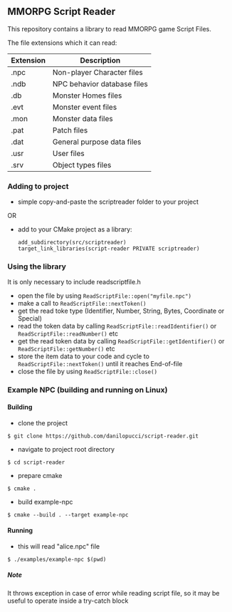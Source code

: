 ## MMORPG Script Reader

This repository contains a library to read MMORPG game Script Files.

The file extensions which it can read:

| Extension | Description                 |
|-----------|-----------------------------|
| .npc      | Non-player Character files  |
| .ndb      | NPC behavior database files |
| .db       | Monster Homes files         |
| .evt      | Monster event files         |
| .mon      | Monster data files          |
| .pat      | Patch files                 |
| .dat      | General purpose data files  |
| .usr      | User files                  |
| .srv      | Object types files          |

### Adding to project

* simple copy-and-paste the scriptreader folder to your project 

OR
* add to your CMake project as a library:
    ```
    add_subdirectory(src/scriptreader)
    target_link_libraries(script-reader PRIVATE scriptreader)
    ```

### Using the library

It is only necessary to include readscriptfile.h

* open the file by using ```ReadScriptFile::open("myfile.npc")```
* make a call to ```ReadScriptFile::nextToken()```
* get the read toke type (Identifier, Number, String, Bytes, Coordinate or Special)
* read the token data by calling ```ReadScriptFile::readIdentifier()``` or ```ReadScriptFile::readNumber()``` etc
* get the read token data by calling ```ReadScriptFile::getIdentifier()``` or ```ReadScriptFile::getNumber()``` etc
* store the item data to your code and cycle to ```ReadScriptFile::nextToken()``` until it reaches End-of-file
* close the file by using ```ReadScriptFile::close()```

### Example NPC (building and running on Linux)

#### Building 

* clone the project
```console
$ git clone https://github.com/danilopucci/script-reader.git 
```
* navigate to project root directory
```console
$ cd script-reader 
```
* prepare cmake
```console
$ cmake .
```
* build example-npc
```console
$ cmake --build . --target example-npc 
```

#### Running

* this will read "alice.npc" file 
```console
$ ./examples/example-npc $(pwd)
```

##### Note
It throws exception in case of error while reading script file, so it may be useful to operate inside a try-catch block

